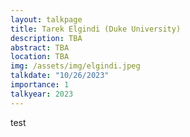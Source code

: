 ```yaml
---
layout: talkpage
title: Tarek Elgindi (Duke University)
description: TBA 
abstract: TBA
location: TBA
img: /assets/img/elgindi.jpeg
talkdate: "10/26/2023"
importance: 1
talkyear: 2023
---
```

test
<!-- note that the "description" is actually the talk title -->
